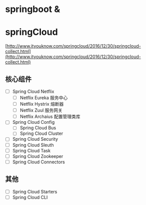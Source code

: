 # springboot & 
# springCloud
[http://www.ityouknow.com/springcloud/2016/12/30/springcloud-collect.html](http://www.ityouknow.com/springcloud/2016/12/30/springcloud-collect.html)

## 核心组件
- [ ] Spring Cloud Netflix
   - [ ] Netflix Eureka 服务中心
   - [ ] Netflix Hystrix 熔断器
   - [ ] Netflix Zuul 服务网关
   - [ ] Netflix Archaius 配置管理类库
- [ ] Spring Cloud Config
   - [ ] Spring Cloud Bus
   - [ ] Spring Cloud Cluster
- [ ] Spring Cloud Security
- [ ] Spring Cloud Sleuth
- [ ] Spring Cloud Task
- [ ] Spring Cloud Zookeeper
- [ ] Spring Cloud Connectors
## 其他
- [ ] Spring Cloud Starters
- [ ] Spring Cloud CLI 
